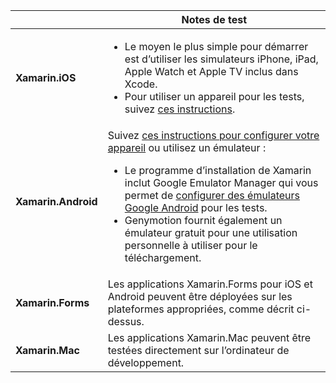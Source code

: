 ||Notes de test|
|---|---|
|**Xamarin.iOS**|<ul><li>Le moyen le plus simple pour démarrer est d’utiliser les simulateurs iPhone, iPad, Apple Watch et Apple TV inclus dans Xcode.</li><li>Pour utiliser un appareil pour les tests, suivez <a href="~/ios/get-started/installation/device-provisioning/index.md">ces instructions</a>.</li></ul>|
|**Xamarin.Android**|Suivez <a href="~/android/get-started/installation/set-up-device-for-development.md">ces instructions pour configurer votre appareil</a> ou utilisez un émulateur :<ul><li>Le programme d’installation de Xamarin inclut Google Emulator Manager qui vous permet de <a href="~/android/deploy-test/debugging/android-sdk-emulator/index.md">configurer des émulateurs Google Android</a> pour les tests.</li><li>Genymotion fournit également un émulateur gratuit pour une utilisation personnelle à utiliser pour le téléchargement.</li></ul>|
|**Xamarin.Forms**|Les applications Xamarin.Forms pour iOS et Android peuvent être déployées sur les plateformes appropriées, comme décrit ci-dessus.|
|**Xamarin.Mac**|Les applications Xamarin.Mac peuvent être testées directement sur l’ordinateur de développement.|

